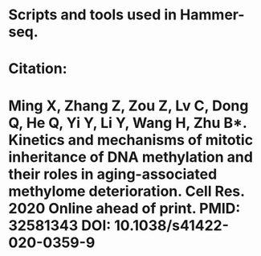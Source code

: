 # Scripts and tools used in Hammer-seq.
# Citation:
# Ming X, Zhang Z, Zou Z, Lv C, Dong Q, He Q, Yi Y, Li Y, Wang H, Zhu B*. Kinetics and mechanisms of mitotic inheritance of DNA methylation and their roles in aging-associated methylome deterioration. Cell Res. 2020 Online ahead of print. PMID: 32581343 DOI: 10.1038/s41422-020-0359-9
